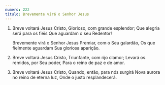 ```yaml
---
numero: 222
titulo: Brevemente virá o Senhor Jesus
---
```

1. Breve voltará Jesus Cristo,
   Glorioso, com grande esplendor;
   Que alegria será para os fiéis
   Que aguardam o seu Redentor!

   Brevemente virá o Senhor Jesus
   Premiar, com o Seu galardão,
   Os que fielmente aguardam
   Sua gloriosa aparição.

2. Breve voltará Jesus Cristo,
   Triunfante, com rijo clamor;
   Levará os remidos, por Seu poder,
   Para o reino de paz e de amor.

3. Breve voltará Jesus Cristo,
   Quando, então, para nós surgirá
   Nova aurora no reino de eterna luz,
   Onde o justo resplandecerá.
